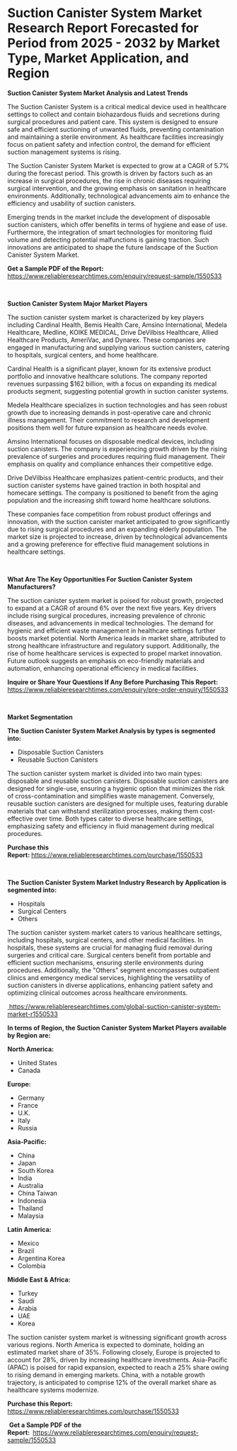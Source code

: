 <p><h1>Suction Canister System Market Research Report Forecasted for Period from 2025 -  2032 by Market Type, Market Application, and Region</h1></p><p><strong>Suction Canister System Market Analysis and Latest Trends</strong></p>
<p><p>The Suction Canister System is a critical medical device used in healthcare settings to collect and contain biohazardous fluids and secretions during surgical procedures and patient care. This system is designed to ensure safe and efficient suctioning of unwanted fluids, preventing contamination and maintaining a sterile environment. As healthcare facilities increasingly focus on patient safety and infection control, the demand for efficient suction management systems is rising.</p><p>The Suction Canister System Market is expected to grow at a CAGR of 5.7% during the forecast period. This growth is driven by factors such as an increase in surgical procedures, the rise in chronic diseases requiring surgical intervention, and the growing emphasis on sanitation in healthcare environments. Additionally, technological advancements aim to enhance the efficiency and usability of suction canisters. </p><p>Emerging trends in the market include the development of disposable suction canisters, which offer benefits in terms of hygiene and ease of use. Furthermore, the integration of smart technologies for monitoring fluid volume and detecting potential malfunctions is gaining traction. Such innovations are anticipated to shape the future landscape of the Suction Canister System Market.</p></p>
<p><strong>Get a Sample PDF of the Report:&nbsp;</strong> <a href="https://www.reliableresearchtimes.com/enquiry/request-sample/1550533?utm_campaign=3386&utm_medium=2&utm_source=Github&utm_content=ia&utm_term=14042025&utm_id=suction-canister-system">https://www.reliableresearchtimes.com/enquiry/request-sample/1550533</a></p>
<p>&nbsp;</p>
<p><strong>Suction Canister System Major Market Players</strong></p>
<p><p>The suction canister system market is characterized by key players including Cardinal Health, Bemis Health Care, Amsino International, Medela Healthcare, Medline, KOIKE MEDICAL, Drive DeVilbiss Healthcare, Allied Healthcare Products, AmeriVac, and Dynarex. These companies are engaged in manufacturing and supplying various suction canisters, catering to hospitals, surgical centers, and home healthcare.</p><p>Cardinal Health is a significant player, known for its extensive product portfolio and innovative healthcare solutions. The company reported revenues surpassing $162 billion, with a focus on expanding its medical products segment, suggesting potential growth in suction canister systems.</p><p>Medela Healthcare specializes in suction technologies and has seen robust growth due to increasing demands in post-operative care and chronic illness management. Their commitment to research and development positions them well for future expansion as healthcare needs evolve.</p><p>Amsino International focuses on disposable medical devices, including suction canisters. The company is experiencing growth driven by the rising prevalence of surgeries and procedures requiring fluid management. Their emphasis on quality and compliance enhances their competitive edge.</p><p>Drive DeVilbiss Healthcare emphasizes patient-centric products, and their suction canister systems have gained traction in both hospital and homecare settings. The company is positioned to benefit from the aging population and the increasing shift toward home healthcare solutions.</p><p>These companies face competition from robust product offerings and innovation, with the suction canister market anticipated to grow significantly due to rising surgical procedures and an expanding elderly population. The market size is projected to increase, driven by technological advancements and a growing preference for effective fluid management solutions in healthcare settings.</p></p>
<p>&nbsp;</p>
<p><strong>What Are The Key Opportunities For Suction Canister System Manufacturers?</strong></p>
<p><p>The suction canister system market is poised for robust growth, projected to expand at a CAGR of around 6% over the next five years. Key drivers include rising surgical procedures, increasing prevalence of chronic diseases, and advancements in medical technologies. The demand for hygienic and efficient waste management in healthcare settings further boosts market potential. North America leads in market share, attributed to strong healthcare infrastructure and regulatory support. Additionally, the rise of home healthcare services is expected to propel market innovation. Future outlook suggests an emphasis on eco-friendly materials and automation, enhancing operational efficiency in medical facilities.</p></p>
<p><strong>Inquire or Share Your Questions If Any Before Purchasing This Report:</strong> <a href="https://www.reliableresearchtimes.com/enquiry/pre-order-enquiry/1550533?utm_campaign=3386&utm_medium=2&utm_source=Github&utm_content=ia&utm_term=14042025&utm_id=suction-canister-system">https://www.reliableresearchtimes.com/enquiry/pre-order-enquiry/1550533</a></p>
<p>&nbsp;</p>
<p><strong>Market Segmentation</strong></p>
<p><strong>The Suction Canister System Market Analysis by types is segmented into:</strong></p>
<p><ul><li>Disposable Suction Canisters</li><li>Reusable Suction Canisters</li></ul></p>
<p><p>The suction canister system market is divided into two main types: disposable and reusable suction canisters. Disposable suction canisters are designed for single-use, ensuring a hygienic option that minimizes the risk of cross-contamination and simplifies waste management. Conversely, reusable suction canisters are designed for multiple uses, featuring durable materials that can withstand sterilization processes, making them cost-effective over time. Both types cater to diverse healthcare settings, emphasizing safety and efficiency in fluid management during medical procedures.</p></p>
<p><strong>Purchase this Report:&nbsp;</strong><a href="https://www.reliableresearchtimes.com/purchase/1550533?utm_campaign=3386&utm_medium=2&utm_source=Github&utm_content=ia&utm_term=14042025&utm_id=suction-canister-system">https://www.reliableresearchtimes.com/purchase/1550533</a></p>
<p>&nbsp;</p>
<p><strong>The Suction Canister System Market Industry Research by Application is segmented into:</strong></p>
<p><ul><li>Hospitals</li><li>Surgical Centers</li><li>Others</li></ul></p>
<p><p>The suction canister system market caters to various healthcare settings, including hospitals, surgical centers, and other medical facilities. In hospitals, these systems are crucial for managing fluid removal during surgeries and critical care. Surgical centers benefit from portable and efficient suction mechanisms, ensuring sterile environments during procedures. Additionally, the "Others" segment encompasses outpatient clinics and emergency medical services, highlighting the versatility of suction canisters in diverse applications, enhancing patient safety and optimizing clinical outcomes across healthcare environments.</p></p>
<p><a href="https://www.reliableresearchtimes.com/global-suction-canister-system-market-r1550533?utm_campaign=3386&utm_medium=2&utm_source=Github&utm_content=ia&utm_term=14042025&utm_id=suction-canister-system">&nbsp;https://www.reliableresearchtimes.com/global-suction-canister-system-market-r1550533</a></p>
<p><strong>In terms of Region, the Suction Canister System Market Players available by Region are:</strong></p>
<p>
    <p> <strong> North America: </strong>
        <ul>
            <li>United States</li>
            <li>Canada</li>
        </ul>
        </p> 
    <p> <strong> Europe: </strong>
        <ul>
            <li>Germany</li>
            <li>France</li>
            <li>U.K.</li>
            <li>Italy</li>
            <li>Russia</li>
        </ul>
        </p> 
    <p> <strong> Asia-Pacific: </strong>
        <ul>
            <li>China</li>
            <li>Japan</li>
            <li>South Korea</li>
            <li>India</li>
            <li>Australia</li>
            <li>China Taiwan</li>
            <li>Indonesia</li>
            <li>Thailand</li>
            <li>Malaysia</li>
        </ul>
        </p> 
    <p> <strong> Latin America: </strong>
        <ul>
            <li>Mexico</li>
            <li>Brazil</li>
            <li>Argentina Korea</li>
            <li>Colombia</li>
        </ul>
        </p> 
    <p> <strong> Middle East & Africa: </strong>
        <ul>
            <li>Turkey</li>
            <li>Saudi</li>
            <li>Arabia</li>
            <li>UAE</li>
            <li>Korea</li>
        </ul>
    </p>
    </p>
<p><p>The suction canister system market is witnessing significant growth across various regions. North America is expected to dominate, holding an estimated market share of 35%. Following closely, Europe is projected to account for 28%, driven by increasing healthcare investments. Asia-Pacific (APAC) is poised for rapid expansion, expected to reach a 25% share owing to rising demand in emerging markets. China, with a notable growth trajectory, is anticipated to comprise 12% of the overall market share as healthcare systems modernize.</p></p>
<p><strong>Purchase this Report: </strong><a href="https://www.reliableresearchtimes.com/purchase/1550533?utm_campaign=3386&utm_medium=2&utm_source=Github&utm_content=ia&utm_term=14042025&utm_id=suction-canister-system">https://www.reliableresearchtimes.com/purchase/1550533</a></p>
<p>&nbsp;<strong>Get a Sample PDF of the Report:&nbsp;&nbsp;</strong><a href="https://www.reliableresearchtimes.com/enquiry/request-sample/1550533?utm_campaign=3386&utm_medium=2&utm_source=Github&utm_content=ia&utm_term=14042025&utm_id=suction-canister-system">https://www.reliableresearchtimes.com/enquiry/request-sample/1550533</a></p>
<p><strong></strong></p>
<p><p></p><p></p><p></p></p>